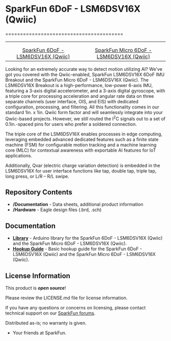 # SparkFun 6DoF - LSM6DSV16X (Qwiic)
========================================



<table class="table table-hover table-striped table-bordered">
    <tr>
        <th class="text-center"> 
        </th>
        <th class="text-center">
        </th>
    </tr>
    <tr align="center">
        <td><a href="https://www.sparkfun.com/products/21325"><img src="https://cdn.sparkfun.com/assets/parts/2/1/1/1/8/21325_6DOF_3.jpg" alt=""></a></td>
        <td><a href="https://www.sparkfun.com/products/21336"><img src="https://cdn.sparkfun.com/assets/parts/2/1/1/4/4/21336_Micro6DOF_3.jpg" alt=""></a></td>
    </tr>
    <tr align="center">
        <td><a href="https://www.sparkfun.com/products/21325">SparkFun 6DoF - LSM6DSV16X (Qwiic)</a></td>
        <td><a href="https://www.sparkfun.com/products/21336">SparkFun Micro 6DoF - LSM6DSV16X (Qwiic)</a></td>
    </tr>
</table>

Looking for an extremely accurate way to detect motion utilizing AI? We've got you covered with the Qwiic-enabled, SparkFun LSM6DSV16X 6DoF IMU Breakout and the SparkFun Micro 6DoF - LSM6DSV16X (Qwiic). The LSM6DSV16X Breakout is a high-performance, low-power 6-axis IMU, featuring a 3-axis digital accelerometer, and a 3-axis digital gyroscope, with a triple core for processing acceleration and angular rate data on three separate channels (user interface, OIS, and EIS) with dedicated configuration, processing, and filtering. All this functionality comes in our standard 1in. x 1in. Qwiic form factor and will seamlessly integrate into your Qwiic-based projects. However, we still routed the I<sup>2</sup>C signals out to a set of 0.1in.-spaced pins for users who prefer a soldered connection.

The triple core of the LSM6DSV16X enables processes in edge computing, leveraging embedded advanced dedicated features such as a finite state machine (FSM) for configurable motion tracking and a machine learning core (MLC) for contextual awareness with exportable AI features for IoT applications. 

Additionally, Qvar (electric charge variation detection) is embedded in the LSM6DSV16X for user interface functions like tap, double tap, triple tap, long press, or L/R – R/L swipe.

Repository Contents
-------------------

* **/Documentation** - Data sheets, additional product information
* **/Hardware** - Eagle design files (.brd, .sch)

Documentation
--------------
* **[Library](https://github.com/sparkfun/SparkFun_LSM6DSV16X_Arduino_Library)** - Arduino library for the SparkFun 6DoF - LSM6DSV16X (Qwiic) and the SparkFun Micro 6DoF - LSM6DSV16X (Qwiic). 
* **[Hookup Guide](https://learn.sparkfun.com/tutorials/sparkfun-6dof-lsm6dsv16x-qwiic-hookup-guide)** - Basic hookup guide for the SparkFun 6DoF - LSM6DSV16X (Qwiic) and the SparkFun Micro 6DoF - LSM6DSV16X (Qwiic).

License Information
-------------------

This product is _**open source**_! 

Please review the LICENSE.md file for license information. 

If you have any questions or concerns on licensing, please contact technical support on our [SparkFun forums](https://forum.sparkfun.com/viewforum.php?f=152).

Distributed as-is; no warranty is given.

- Your friends at SparkFun.

_<COLLABORATION CREDIT>_
